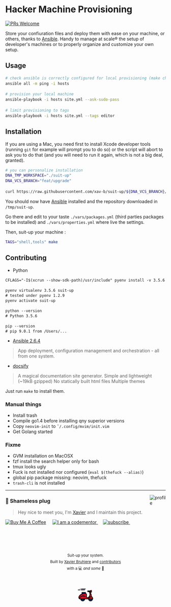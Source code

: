 # Hacker Machine Provisioning

[![PRs Welcome](https://img.shields.io/badge/PRs-welcome-brightgreen.svg?style=flat-square)](http://makeapullrequest.com)

Store your confiuration files and deploy them with ease on your machine,
or others, thanks to [Ansible][ansible]. Handy to manage at scale® the
setup of developer's machines or to properly organize and customize your
own setup.

## Usage

```sh
# check ansible is correctly configured for local provisioning (make check)
ansible all -m ping -i hosts

# provision your local machine
ansible-playbook -i hosts site.yml --ask-sudo-pass

# limit provisioning to tags
ansible-playbook -i hosts site.yml --tags editor
```

## Installation

If you are using a Mac, you need first to install Xcode developer tools
(running `git` for example will prompt you to do so) or the script will
abort to ask you to do that (and you will need to run it again, which is
not a big deal, granted).

```Bash
# you can personalize installation
DNA_TMP_WORKSPACE="./suit-up"
DNA_VCS_BRANCH="feat/upgrade"

curl https://raw.githubusercontent.com/xav-b/suit-up/${DNA_VCS_BRANCH}/bootstrap.sh | bash
```

You should now have [Ansible][ansible] installed and the repository
downloaded in `/tmp/suit-up`.

Go there and edit to your taste `./vars/packages.yml` (third parties
packages to be installed) and `./vars/properties.yml` where live the
settings.

Then, suit-up your machine :

```Bash
TAGS="shell,tools" make
```

## Contributing

- Python

```Sh
CFLAGS="-I$(xcrun --show-sdk-path)/usr/include" pyenv install -v 3.5.6

pyenv virtualenv 3.5.6 suit-up
# tested under pyenv 1.2.9
pyenv activate suit-up

python --version
# Python 3.5.6

pip --version
# pip 9.0.1 from /Users/...
```

- [Ansible 2.6.4][ansible]

> App deployment, configuration management and orchestration - all from
> one system.

- [docsify][docsify]

> A magical documentation site generator.
> Simple and lightweight (~19kB gzipped)
> No statically built html files
> Multiple themes

Just run `make` to install them.

### Manual things

- Install trash
- Compile go1.4 before installing qny superior versions
- Copy `neovim-init` to `˜/.config/mvim/init.vim`
- Get Golang started

### Fixme

- GVM installation on MacOSX
- fzf install the search helper only for bash
- tmux looks ugly
- Fuck is not installed nor configured (`eval $(thefuck --alias)`)
- global pip package missing: neovim, thefuck
- `trash-cli` is not installed

---

<img
  width="50px"
  alt="profile"
  src="https://it.gravatar.com/userimage/51922459/c5e521b1b03eabff18b3763bcdfef8ff.jpeg"
  align="right" />

### 💖 Shameless plug

> Hey nice to meet you, I'm [Xavier](www.xav-b.fr) and I maintain this project.

<a href="https://www.buymeacoffee.com/xavb" target="_blank"><img src="https://bmc-cdn.nyc3.digitaloceanspaces.com/BMC-button-images/custom_images/orange_img.png" alt="Buy Me A Coffee" style="height: auto !important;width: auto !important;" ></a>
&nbsp;&nbsp;&nbsp;
<a
  href="https://www.codementor.io/xavierbruhiere?utm_source=github&utm_medium=button&utm_term=xavierbruhiere&utm_campaign=github">
<img
      src="https://cdn.codementor.io/badges/i_am_a_codementor_dark.svg"
      alt="I am a codementor"
      style="max-width:100%"/>
</a>
&nbsp;&nbsp;&nbsp;
<a target="_blank" href="https://tinyletter.com/Xav">
<img
      width="38px"
      alt="subscribe"
      src="https://newvitruvian.com/images/svg-buttons-web-1.png"/>
</a>
&nbsp;&nbsp;&nbsp;

<div align="center">
	<br>
	<br>
	<br>
	<br>
  <sub>Suit-up your system.
	<br/>Built by
  <a href="http://www.xav-b.fr">Xavier Bruhiere</a> and
  <a href="https://github.com/xav-b/mockingbird/graphs/contributors">
    contributors
  </a>
	<br/>with a </i>💻<i> and some </i>🍣
</div>

<p align="center">
	<br>
	<br>
	<img
		src="https://github.com/xav-b/on-a-budget/blob/master/assets/vespa.svg"
		width="48"
		alt="TIC logo" />
	<br>
	<br>
</p>

[ansible]: http://www.ansible.com/
[docsify]: https://docsify.js.org/#/
